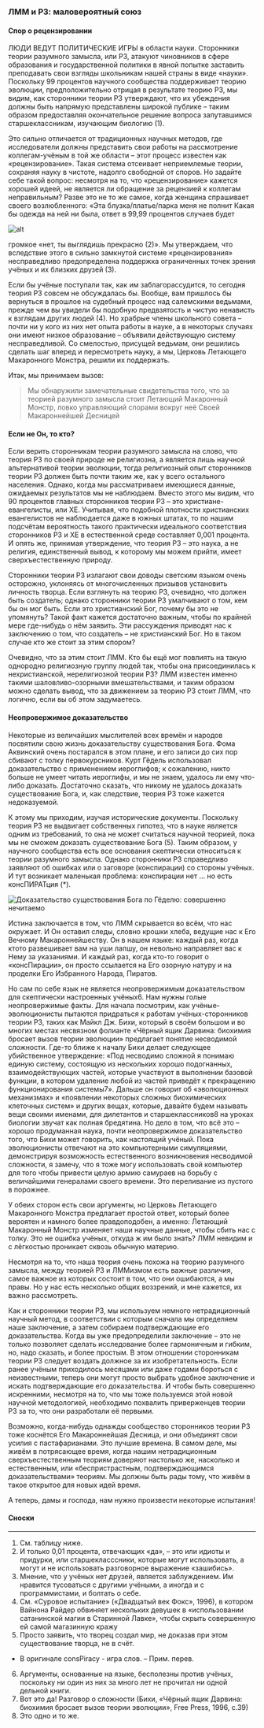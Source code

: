 ### ЛММ и РЗ: маловероятный союз

#### Спор о рецензировании
ЛЮДИ ВЕДУТ ПОЛИТИЧЕСКИЕ ИГРЫ в области науки.
Сторонники теории разумного замысла, или РЗ, атакуют
чиновников в сфере образования и государственной
политики в явной попытке заставить преподавать свои взгляды
школьникам нашей страны в виде «науки». Поскольку 99
процентов научного сообщества поддерживает теорию
эволюции, предположительно отрицая в результате теорию РЗ,
мы видим, как сторонники теории РЗ утверждают, что их
убеждения должны быть напрямую представлены широкой публике
– таким образом предоставляя окончательное решение вопроса
запутавшимся старшеклассникам, изучающим биологию (1).

Это сильно отличается от традиционных научных методов, где исследователи
должны представить свои работы на рассмотрение коллегам-учёным в той же
области – этот процесс известен как «рецензирование». Такая система отсеивает
неприемлемые теории, сохраняя науку в чистоте, надолго свободной от
споров. Но задайте себе такой вопрос: несмотря на то, что «рецензирование»
кажется хорошей идеей, не является ли обращение за рецензией к коллегам
неправильным? Разве это не то же самое, когда женщина спрашивает своего
возлюбленного: «Эта блузка/платье/парка меня не полнит Какая бы одежда
на ней ни была, ответ в 99,99 процентов случаев будет 

![alt](https://i.imgur.com/A0hGDy5.png)

громкое «нет, ты выглядишь прекрасно (2)». Мы утверждаем, что вследствие этого в сильно замкнутой системе «рецензирования» несправедливо предопределена поддержка ограниченных точек зрения учёных и
их близких друзей (3).

Если бы учёные поступали так, как им заблагорассудится, то сегодня
теория РЗ совсем не обсуждалась бы. Вообще, вам пришлось бы вернуться в
прошлое на судебный процесс над салемскими ведьмами, прежде чем вы
увидели бы подобную предвзятость и чистую ненависть к взглядам других
людей (4). Но храбрые члены школьного совета – почти ни у кого из них нет
опыта работы в науке, а в некоторых случаях они имеют низкое
образование – объявили действующую систему несправедливой. Со смелостью,
присущей ведьмам, они решились сделать шаг вперед и пересмотреть науку,
а мы, Церковь Летающего Макаронного Монстра, решили их поддержать.

Итак, мы принимаем вызов:
> Мы обнаружили замечательные свидетельства того, что за теорией разумного замысла стоит Летающий Макаронный Монстр, ловко управляющий спорами вокруг неё Своей Макароннейшей Десницей

#### Если не Он, то кто?
Если верить сторонникам теории разумного замысла на слово, что теория РЗ
по своей природе не религиозна, а является лишь научной альтернативой
теории эволюции, тогда религиозный опыт сторонников теории РЗ должен
быть почти таким же, как у всего остального населения. Однако, когда
мы рассматриваем имеющиеся данные, ожидаемых результатов мы не
наблюдаем. Вместо этого мы видим, что 90 процентов главных сторонников
теории РЗ – это христиане-евангелисты, или ХЕ. Учитывая, что подобной
плотности христианских евангелистов не наблюдается даже в южных штатах,
то по нашим подсчётам вероятность такого практически идеального
соответствия сторонников РЗ и ХЕ в естественной среде составляет 0,001
процента. И опять же, принимая утверждение, что теория РЗ – это наука,
а не религия, единственный вывод, к которому мы можем прийти, имеет
сверхъестественную природу.

Сторонники теории РЗ излагают свои доводы светским языком очень
осторожно, уклоняясь от многочисленных призывов установить личность творца.
Если взглянуть на теорию РЗ, очевидно, что должен быть создатель; однако
сторонники теории РЗ умалчивают о том, кем бы он мог быть. Если это христианский Бог,
почему бы это не упомянуть? Такой факт кажется достаточно важным,
чтобы по крайней мере где-нибудь о нём заявить. Эти рассуждения приводят
нас к заключению о том, что создатель – не христианский Бог. Но в
таком случае кто же стоит за этим спором?

Очевидно, что за этим стоит ЛММ. Кто бы ещё мог повлиять на такую
однородно религиозную группу людей так, чтобы она присоединилась к
нехристианской, нерелигиозной теории РЗ? ЛММ известен именно такими
шаловливо-озорными вмешательствами, и таким образом можно сделать
вывод, что за движением за теорию РЗ стоит ЛММ, что логично, если вы об
этом задумаетесь.

#### Неопровержимое доказательство
Некоторые из величайших мыслителей всех времён и народов посвятили свою
жизнь доказательству существования Бога. Фома Аквинский очень постарался
в этом плане, и его записи до сих пор сбивают с толку первокурсников. Курт
Гёдель использовал доказательство с применением иероглифов; к сожалению, никто
больше не умеет читать иероглифы, и мы не знаем, удалось ли ему что-либо
доказать. Достаточно сказать, что никому не удалось доказать существование
Бога, и, как следствие, теория РЗ тоже кажется недоказуемой.

К этому мы приходим, изучая исторические документы. Поскольку
теория РЗ не выдвигает собственных гипотез, что в науке является одним
из требований, то она не может считаться научной теорией, пока мы
не сможем доказать существование Бога (5). Таким образом, у научного
сообщества есть все основания скептически относиться к теории разумного
замысла. Однако сторонники РЗ справедливо заявляют об ошибках или о
заговоре (конспирации) со стороны учёных. И тут возникает маленькая проблема:
конспирации нет … но есть консПИРАТция (*).

![Доказательство существования Бога по Гёделю: совершенно нечитаемо](https://i.imgur.com/WBHNYrS.png)

Истина заключается в том, что ЛММ скрывается во всём, что нас
окружает. И Он оставил следы, словно крошки хлеба, ведущие нас к Его
Вечному Макароннейшеству. Он в нашем языке: каждый раз, когда ктото развешивает вам на уши лапшу, он невольно направляет вас к Нему за
указаниями. И каждый раз, когда кто-то говорит о «консПирации», он просто
ссылается на Его озорную натуру и на проделки Его Избранного Народа,
Пиратов.

Но сам по себе язык не является неопровержимым доказательством для
скептически настроенных учёных6. Нам нужны голые неопровержимые
факты. Для начала посмотрим, как учёные-эволюционисты пытаются
придраться к работам учёных-сторонников теории РЗ, таких как Майкл Дж.
Бихи, который в своём большом и во многих местах несвязном фолианте
«Чёрный ящик Дарвина: биохимия бросает вызов теории эволюции»
предлагает понятие несводимой сложности. Где-то ближе к началу Бихи
делает следующее убийственное утверждение: «Под несводимо сложной я
понимаю единую систему, состоящую из нескольких хорошо
подогнанных, взаимодействующих частей, которые участвуют в выполнении
базовой функции, в котором удаление любой из частей приведёт к
прекращению функционирования системы7». Дальше он говорит об
«эволюционных механизмах» и «появлении некоторых сложных
биохимических клеточных систем» и других вещах, которые, давайте будем
называть вещи своими именами, для дилетантов и старшеклассников8 на
уроках биологии звучат как полная бредятина. Но дело в том, что всё это
– хорошо продуманная наука, почти неопровержимое доказательство того,
что Бихи может говорить, как настоящий учёный. Пока эволюционисты
отвечают на это компьютерными симуляциями, демонстрируя
возможность естественного возникновения несводимой сложности, я
замечу, что я тоже могу использовать свой компьютер для того чтобы
привести целую армию самураев на борьбу с величайшими генералами
своего времени. Это переливание из пустого в порожнее.

У обеих сторон есть свои аргументы, но Церковь Летающего Макаронного
Монстра предлагает простой ответ, который более вероятен и намного более
правдоподобен, а именно: Летающий Макаронный Монстр изменяет наши
научные данные, чтобы сбить нас с толку. Это не ошибка учёных, откуда ж
им было знать? ЛММ невидим и с лёгкостью проникает сквозь обычную материю.

Несмотря на то, что наша теория очень похожа на теорию разумного
замысла, между теорией РЗ и ЛММизмом есть важные различия, самое важное из которых состоит в том, что они ошибаются, а мы правы. Но у
нас есть несколько общих воззрений, и мне кажется, их важно рассмотреть.

Как и сторонники теории РЗ, мы используем немного нетрадиционный
научный метод, в соответствии с которым сначала мы определяем наше
заключение, а затем собираем подтверждающие его доказательства. Когда
вы уже предопределили заключение – это не только позволяет сделать
исследование более гармоничным и гибким, но, надо сказать, и более
простым. В этом отношении сторонникам теории РЗ следует воздать
должное за их изобретательность. Если ранее учёным приходилось месяцами
или даже годами бороться с неизвестными, теперь они могут просто выбрать
удобное заключение и искать подтверждающие его доказательства. И чтобы
быть совершенно искренними, несмотря на то, что мы тоже пользуемся этой
новой научной методологией, необходимо похвалить приверженцев теории
РЗ за то, что они разработали её первыми.

Возможно, когда-нибудь однажды сообщество сторонников теории РЗ
тоже коснётся Его Макароннейшая Десница, и они объединят свои усилия с
пастафарианами. Это лучшие времена. В самом деле, мы живём в потрясающее время, когда нашим нетрадиционным сверхъестественным теориям
доверяют настолько же, насколько и естественным, или «беспристрастным,
подтверждающимся доказательствами» теориям. Мы должны быть рады
тому, что живём в такое открытое для новых идей время.

А теперь, дамы и господа, нам нужно произвести некоторые испытания!

#### Сноски
---
1. См. таблицу ниже.
2. И только 0,01 процента, отвечающих «да»,
– это или идиоты и придурки, или старшекласссники, которые
могут использовать, а
могут и не использовать
разговорное выражение
«зашибись».
3. Мнение, что у учёных
нет друзей, является
заблуждением. Им нравится тусоваться с другими учёными, а иногда
и с программистами, и
болтать о себе.
4. См. «Суровое испытание»
(«Двадцатый век Фокс»,
1996), в котором Вайнона Райдер обвиняет
нескольких девушек в
«использовании сатанинской магии в Старинной
Лавке», чтобы скрыть
совершенную ей самой
магазинную кражу
5. Просто заявить, что творец создал мир, не доказав
при этом существование
творца, не в счёт.
* В оригинале
consPiracy - игра
слов. – Прим. перев.
6. Аргументы,
основанные на языке,
бесполезны против
учёных, поскольку ни
один из них за много лет
не прочитал ни одной
дельной книги.
7. Вот это да! Разговор
о сложности (Бихи,
«Чёрный ящик Дарвина:
биохимия бросает вызов
теории эволюции», Free
Press, 1996, с.39)
8. Это одно и то же.
